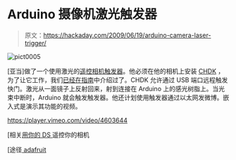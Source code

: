 # Arduino 摄像机激光触发器

> 原文：<https://hackaday.com/2009/06/19/arduino-camera-laser-trigger/>

![pict0005](img/b730a6b628344f7cf0068c27598b943b.png "pict0005")

[亚当]做了一个使用激光的[遥控相机触发器](http://abehman.com/2009/05/11/project-arduino-laser-camera-trigger/)。他必须在他的相机上安装 [CHDK](http://chdk.wikia.com/wiki/CHDK) ，为了让它工作，我们[已经在指南](http://hackaday.com/2008/05/27/how-to-expand-your-camera-with-chdk/)中介绍过了。CHDK 允许通过 USB 端口远程触发快门。激光从一面镜子上反射回来，射到连接在 Arduino 上的感光树脂上。当光束中断时，Arduino 就会触发触发器。他还计划使用触发器通过以太网发微博。嵌入式是演示其功能的视频。

<https://player.vimeo.com/video/4603644>

</div> <p>[相关<a href="http://hackaday.com/2008/09/17/control-your-camera-remotely-with-a-ds/">用你的 DS </a>遥控你的相机</p> <p>[途径<a href="http://www.adafruit.com/blog/2009/06/19/arduino-laser-camera-trigger/" target="_blank"> adafruit </a></p> </body> </html>